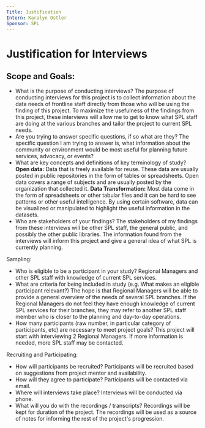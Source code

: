```yaml
---
Title: Justification
Intern: Karalyn Ostler
Sponsor: SPL
---
```


# Justification for Interviews

## Scope and Goals:
- What is the purpose of conducting interviews?
The purpose of conducting interviews for this project is to collect information about the data needs of frontline staff directly from those who will be using the finding of this project. To maximize the usefulness of the findings from this project, these interviews will allow me to get to know what SPL staff are doing at the various branches and tailor the project to current SPL needs. 
- Are you trying to answer specific questions, if so what are they? 
The specific question I am trying to answer is, what information about the community or environment would be most useful for planning future services, advocacy, or events?
- What are key concepts and definitions of key terminology of study? 
**Open data:** Data that is freely available for reuse. These data are usually posted in public repositories in the form of tables or spreadsheets. Open data covers a range of subjects and are usually posted by the organization that collected it.
**Data Transformation:** Most data come in the form of spreadsheets or other tabular files and it can be hard to see patterns or other useful intelligence. By using certain software, data can be visualized or manipulated to highlight the useful information in the datasets.
- Who are stakeholders of your findings?
The stakeholders of my findings from these interviews will be other SPL staff, the general public, and possibly the other public libraries. The information found from the interviews will inform this project and give a general idea of what SPL is currently planning.

Sampling: 
- Who is eligible to be a participant in your study?
Regional Managers and other SPL staff with knowledge of current SPL services. 
- What are criteria for being included in study (e.g. What makes an eligible participant relevant?)
The hope is that Regional Managers will be able to provide a general overview of the needs of several SPL branches. If the Regional Managers do not feel they have enough knowledge of current SPL services for their branches, they may refer to another SPL staff member who is closer to the planning and day-to-day operations.
- How many participants (raw number, in particular category of participants, etc) are necessary to meet project goals? 
This project will start with interviewing 2 Regional Managers. If more information is needed, more SPL staff may be contacted.

Recruiting and Participating: 
- How will participants be recruited? 
Participants will be recruited based on suggestions from project mentor and availability.
- How will they agree to participate? 
Participants will be contacted via email. 
- Where will interviews take place?
Interviews will be conducted via phone.
- What will you do with the recordings / transcripts?
Recordings will be kept for duration of the project. The recordings will be used as a source of notes for informing the rest of the project's progression.
